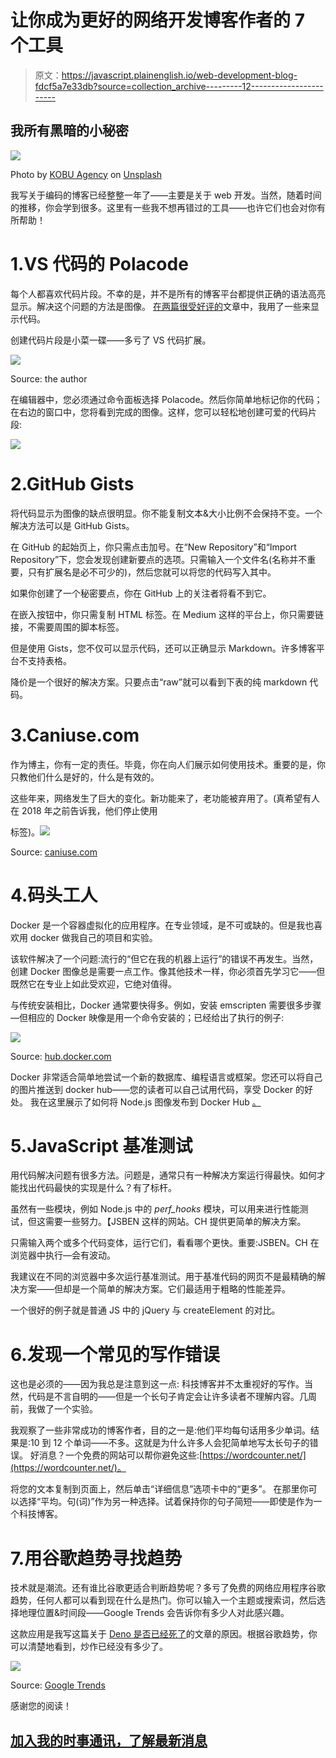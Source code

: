 # 让你成为更好的网络开发博客作者的 7 个工具

> 原文：<https://javascript.plainenglish.io/web-development-blog-fdcf5a7e33db?source=collection_archive---------12----------------------->

## 我所有黑暗的小秘密

![](img/2258ac306756bc1c0564aafc741acaf6.png)

Photo by [KOBU Agency](https://unsplash.com/@kobuagency?utm_source=medium&utm_medium=referral) on [Unsplash](https://unsplash.com?utm_source=medium&utm_medium=referral)

我写关于编码的博客已经整整一年了——主要是关于 web 开发。当然，随着时间的推移，你会学到很多。这里有一些我不想再错过的工具——也许它们也会对你有所帮助！

# 1.VS 代码的 Polacode

每个人都喜欢代码片段。不幸的是，并不是所有的博客平台都提供正确的语法高亮显示。解决这个问题的方法是图像。
[在两篇很受好评的](https://medium.com/better-programming/go-4f365468dbd5)文章中，我用了一些来显示代码。

创建代码片段是小菜一碟——多亏了 VS 代码扩展。

![](img/5e4211d3698a0886d7923ddf09b163d0.png)

Source: the author

在编辑器中，您必须通过命令面板选择 Polacode。然后你简单地标记你的代码；在右边的窗口中，您将看到完成的图像。这样，您可以轻松地创建可爱的代码片段:

![](img/2b5cbfe1018ca8bc02c706cbf49e20c9.png)

# 2.GitHub Gists

将代码显示为图像的缺点很明显。你不能复制文本&大小比例不会保持不变。一个解决方法可以是 GitHub Gists。

在 GitHub 的起始页上，你只需点击加号。在“New Repository”和“Import Repository”下，您会发现创建新要点的选项。只需输入一个文件名(名称并不重要，只有扩展名是必不可少的)，然后您就可以将您的代码写入其中。

如果你创建了一个秘密要点，你在 GitHub 上的关注者将看不到它。

在嵌入按钮中，你只需复制 HTML 标签。在 Medium 这样的平台上，你只需要链接，不需要周围的脚本标签。

但是使用 Gists，您不仅可以显示代码，还可以正确显示 Markdown。许多博客平台不支持表格。

降价是一个很好的解决方案。只要点击“raw”就可以看到下表的纯 markdown 代码。

# 3.Caniuse.com

作为博主，你有一定的责任。毕竟，你在向人们展示如何使用技术。重要的是，你只教他们什么是好的，什么是有效的。

这些年来，网络发生了巨大的变化。新功能来了，老功能被弃用了。(真希望有人在 2018 年之前告诉我，他们停止使用

标签)。![](img/d292928043e2fdac6255f80b2b0a2483.png)

Source: [caniuse.com](https://caniuse.com/?search=instantiatestreaming)

# 4.码头工人

Docker 是一个容器虚拟化的应用程序。在专业领域，是不可或缺的。但是我也喜欢用 docker 做我自己的项目和实验。

该软件解决了一个问题:流行的“但它在我的机器上运行”的错误不再发生。当然，创建 Docker 图像总是需要一点工作。像其他技术一样，你必须首先学习它——但既然它在专业上如此受欢迎，它绝对值得。

与传统安装相比，Docker 通常要快得多。例如，安装 emscripten 需要很多步骤—但相应的 Docker 映像是用一个命令安装的；已经给出了执行的例子:

![](img/31bd795940bd6373af4aae98c66b80db.png)

Source: [hub.docker.com](https://hub.docker.com/r/emscripten/emsdk)

Docker 非常适合简单地尝试一个新的数据库、编程语言或框架。您还可以将自己的图片推送到 docker hub——您的读者可以自己试用代码，享受 Docker 的好处。
我在这里展示了如何将 Node.js 图像发布到 Docker Hub [。](https://medium.com/javascript-in-plain-english/node-js-docker-5b76778830c3)

# 5.JavaScript 基准测试

用代码解决问题有很多方法。问题是，通常只有一种解决方案运行得最快。如何才能找出代码最快的实现是什么？有了标杆。

虽然有一些模块，例如 Node.js 中的 *perf_hooks* 模块，可以用来进行性能测试，但这需要一些努力。【JSBEN 这样的网站。CH 提供更简单的解决方案。

只需输入两个或多个代码变体，运行它们，看看哪个更快。重要:JSBEN。CH 在浏览器中执行—会有波动。

我建议在不同的浏览器中多次运行基准测试。用于基准代码的网页不是最精确的解决方案——但却是一个简单的解决方案。它们最适用于粗略的性能差异。

一个很好的例子就是普通 JS 中的 jQuery 与 createElement 的对比。

# 6.发现一个常见的写作错误

这也是必须的——因为我总是注意到这一点:
科技博客并不太重视好的写作。当然，代码是不言自明的——但是一个长句子肯定会让许多读者不理解内容。几周前，我做了一个实验。

我观察了一些非常成功的博客作者，目的之一是:他们平均每句话用多少单词。结果是:10 到 12 个单词——不多。这就是为什么许多人会犯简单地写太长句子的错误。
好消息？一个免费的网站可以帮你避免这些:[https://wordcounter.net/](https://wordcounter.net/)。

将您的文本复制到页面上，然后单击“详细信息”选项卡中的“更多”。
在那里你可以选择“平均。句(词)”作为另一种选择。试着保持你的句子简短——即使是作为一个科技博客。

# 7.用谷歌趋势寻找趋势

技术就是潮流。还有谁比谷歌更适合判断趋势呢？多亏了免费的网络应用程序谷歌趋势，任何人都可以看到现在什么是热门。你可以输入一个主题或搜索词，然后选择地理位置&时间段——Google Trends 会告诉你有多少人对此感兴趣。

这款应用是我写这篇关于 [Deno 是否已经死了](https://medium.com/javascript-in-plain-english/is-deno-already-dead-661ce807338a)的文章的原因。根据谷歌趋势，你可以清楚地看到，炒作已经没有多少了。

![](img/b479e1978ad5e1cf2ff35174a21bd43f.png)

Source: [Google Trends](https://trends.google.com/trends/explore?q=deno)

感谢您的阅读！

## [加入我的时事通讯，了解最新消息](http://eepurl.com/hacY0v)